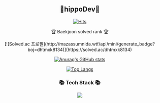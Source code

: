 
<!-- Header -->
<div align="center">
  <h2> 🦛hippoDev🦛 </h2>
  


<!-- Ctrl + / : 주석처리 -->
<!-- Github hits -->
[![Hits](https://hits.seeyoufarm.com/api/count/incr/badge.svg?url=https%3A%2F%2Fgithub.com%2Frighthunkwon&count_bg=%23282A2D&title_bg=%23282A2D&icon=github.svg&icon_color=%23FFF7E1&title=Github&edge_flat=false)](https://github.com/righthunkwon)

<!--Baekjoon tier-->
<p>🏆 Baekjoon solved rank 🏆</p>
[![Solved.ac
프로필](http://mazassumnida.wtf/api/mini/generate_badge?boj=dhtmxk8134)](https://solved.ac/dhtmxk8134)

<!-- Github stats -->
[![Anurag's GitHub stats](https://github-readme-stats.vercel.app/api?username=righthunkwon)](https://github.com/righthunkwon/github-readme-stats)

<!-- Top Langs -->
[![Top Langs](https://github-readme-stats.vercel.app/api/top-langs/?username=righthunkwon)](https://github.com/righthunkwon/github-readme-stats)

<!-- Tech Stack (logos) -->
  <h3> 📚 Tech Stack 📚 </h3>
<img src="https://img.shields.io/badge/이름-색상코드?style=flat-square&logo=로고명&logoColor=로고색"/>

</div>

<!-- Footer -->
